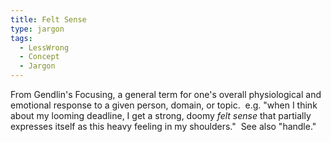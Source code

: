 ```yaml
---
title: Felt Sense
type: jargon
tags:
  - LessWrong
  - Concept
  - Jargon
---
```




From Gendlin's Focusing, a general term for one's overall physiological and emotional response to a given person, domain, or topic.  e.g. "when I think about my looming deadline, I get a strong, doomy *felt sense* that partially expresses itself as this heavy feeling in my shoulders."  See also "handle."  
 